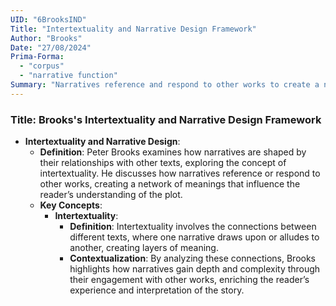 ```yaml
---
UID: "6BrooksIND"
Title: "Intertextuality and Narrative Design Framework"
Author: "Brooks"
Date: "27/08/2024"
Prima-Forma:
  - "corpus"
  - "narrative function"
Summary: "Narratives reference and respond to other works to create a network of meaning that influence reader's understanding of the plot."
---
```


### Title: **Brooks's Intertextuality and Narrative Design Framework**
- **Intertextuality and Narrative Design**:
  - **Definition**: Peter Brooks examines how narratives are shaped by their relationships with other texts, exploring the concept of intertextuality. He discusses how narratives reference or respond to other works, creating a network of meanings that influence the reader’s understanding of the plot.
  - **Key Concepts**:
    - **Intertextuality**:
      - **Definition**: Intertextuality involves the connections between different texts, where one narrative draws upon or alludes to another, creating layers of meaning.
      - **Contextualization**: By analyzing these connections, Brooks highlights how narratives gain depth and complexity through their engagement with other works, enriching the reader’s experience and interpretation of the story.